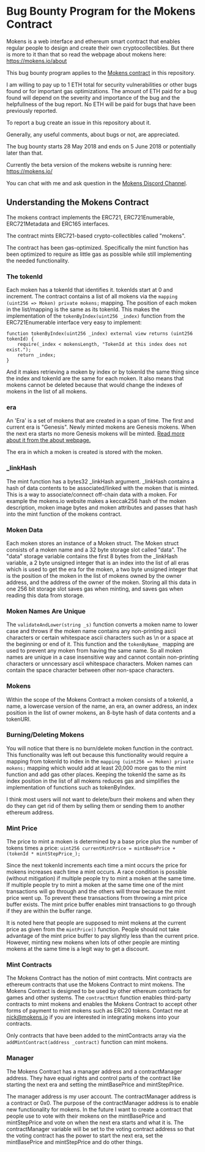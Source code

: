 # Bug Bounty Program for the Mokens Contract

Mokens is a web interface and ethereum smart contract that enables regular people to design and create their own cryptocollectibles. But there is more to it than that so read the webpage about mokens here: https://mokens.io/about

This bug bounty program applies to the [Mokens contract](Mokens.sol) in this repository.

I am willing to pay up to 1 ETH total for security vulnerabilities or other bugs found or for important gas optimizations. The amount of ETH paid for a bug found will depend on the severity and importance of the bug and the helpfullness of the bug report. No ETH will be paid for bugs that have been previously reported.

To report a bug create an issue in this repository about it.

Generally, any useful comments, about bugs or not, are appreciated.

The bug bounty starts 28 May 2018 and ends on 5 June 2018 or potentially later than that.

Currently the beta version of the mokens website is running here: https://mokens.io/

You can chat with me and ask question in the [Mokens Discord Channel](https://discord.gg/ZyaqFhE).

## Understanding the Mokens Contract

The mokens contract implements the ERC721, ERC721Enumerable, ERC721Metadata and ERC165 interfaces.

The contract mints ERC721-based crypto-collectibles called "mokens".

The contract has been gas-optimized. Specifically the mint function has been optimized to require as little gas as possible while still implementing the needed functionality.

### The tokenId

Each moken has a tokenId that identifies it. tokenIds start at 0 and increment. The contract contains a list of all mokens via the `mapping (uint256 => Moken) private mokens;` mapping. The position of each moken in the list/mapping is the same as its tokenId. This makes the implementation of the `tokenByIndex(uint256 _index)` function from the ERC721Enumerable interface very easy to implement:
```  
function tokenByIndex(uint256 _index) external view returns (uint256 tokenId) {
    require(_index < mokensLength, "TokenId at this index does not exist.");
    return _index;
}
```
And it makes retrieving a moken by index or by tokenId the same thing since the index and tokenId are the same for each moken. It also means that mokens cannot be deleted because that would change the indexes of mokens in the list of all mokens.

### era

An 'Era' is a set of mokens that are created in a span of time. The first and current era is "Genesis". Newly minted mokens are Genesis mokens. When the next era starts no more Genesis mokens will be minted. [Read more about it from the about webpage.](https://mokens.io/about/eras)

The era in which a moken is created is stored with the moken. 

### _linkHash

The mint function has a bytes32 _linkHash argument. _linkHash contains a hash of data contents to be associated/linked with the moken that is minted. This is a way to associate/connect off-chain data with a moken. For example the mokens.io website makes a keccak256 hash of the moken description, moken image bytes and moken attributes and passes that hash into the mint function of the mokens contract.

### Moken Data

Each moken stores an instance of a Moken struct. The Moken struct consists of a moken name and a 32 byte storage slot called "data". The "data" storage variable contains the first 8 bytes from the _linkHash variable, a 2 byte unsigned integer that is an index into the list of all eras which is used to get the era for the moken, a two byte unsigned integer that is the position of the moken in the list of mokens owned by the owner address, and the address of the owner of the moken. Storing all this data in one 256 bit storage slot saves gas when minting, and saves gas when reading this data from storage.

### Moken Names Are Unique

The `validateAndLower(string _s)` function converts a moken name to lower case and throws if the moken name contains any non-printing ascii characters or certain whitespace ascii characters such as \n or a space at the beginning or end of it. This function and the `tokenByName_` mapping are used to prevent any moken from having the same name. So all moken names are unique in a case insensitive way and cannot contain non-printing characters or unncessary ascii whitespace characters. Moken names can contain the space character between other non-space characters.

### Mokens

Within the scope of the Mokens Contract a moken consists of a tokenId, a name, a lowercase version of the name, an era, an owner address, an index position in the list of owner mokens, an 8-byte hash of data contents and a tokenURI.

### Burning/Deleting Mokens

You will notice that there is no burn/delete moken function in the contract. This functionality was left out because this functionality would require a mapping from tokenId to index in the `mapping (uint256 => Moken) private mokens;` mapping which would add at least 20,000 more gas to the mint function and add gas other places. Keeping the tokenId the same as its index position in the list of all mokens reduces gas and simplifies the implementation of functions such as tokenByIndex. 

I think most users will not want to delete/burn their mokens and when they do they can get rid of them by selling them or sending them to another ethereum address.

### Mint Price

The price to mint a moken is determined by a base price plus the number of tokens times a price: `uint256 currentMintPrice = mintBasePrice + (tokenId * mintStepPrice_);`

Since the next tokenId increments each time a mint occurs the price for mokens increases each time a mint occurs. A race condition is possible (without mitigation) if multiple people try to mint a moken at the same time. If multiple people try to mint a moken at the same time one of the mint transactions will go through and the others will throw because the mint price went up. To prevent these transactions from throwing a mint price buffer exists. The mint price buffer enables mint transactions to go through if they are within the buffer range. 

It is noted here that people are supposed to mint mokens at the current price as given from the `mintPrice()` function. People should not take advantage of the mint price buffer to pay slightly less than the current price. However, minting new mokens when lots of other people are minting mokens at the same time is a legit way to get a discount.

### Mint Contracts

The Mokens Contract has the notion of mint contracts. Mint contracts are ethereum contracts that use the Mokens Contract to mint mokens. The Mokens Contract is designed to be used by other ethereum contracts for games and other systems. The `contractMint` function enables third-party contracts to mint mokens and enables the Mokens Contract to accept other forms of payment to mint mokens such as ERC20 tokens. Contact me at nick@mokens.io if you are interested in integrating mokens into your contracts.

Only contracts that have been added to the mintContracts array via the `addMintContract(address _contract)` function can mint mokens.

### Manager

The Mokens Contract has a manager address and a contractManager address. They have equal rights and control parts of the contract like starting the next era and setting the mintBasePrice and mintStepPrice.

The manager address is my user account. The contractManager address is a contract or 0x0. The purpose of the contractManager address is to enable new functionality for mokens. In the future I want to create a contract that people use to vote with their mokens on the mintBasePrice and mintStepPrice and vote on when the next era starts and what it is. The contractManager variable will be set to the voting contract address so that the voting contract has the power to start the next era, set the mintBasePrice and mintStepPrice and do other things.


